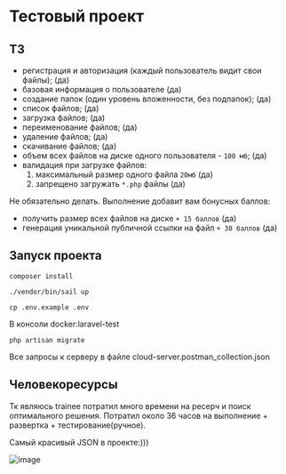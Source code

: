 # Тестовый проект
## ТЗ
- регистрация и авторизация (каждый пользователь видит свои файлы); (да)
- базовая информация о пользователе (да)
- создание папок (один уровень вложенности, без подпапок); (да)
- список файлов; (да)
- загрузка файлов; (да)
- переименование файлов; (да)
- удаление файлов; (да)
- скачивание файлов; (да)
- объем всех файлов на диске одного пользователя - `100 мб`; (да)
- валидация при загрузке файлов: 
    1. максимальный размер одного файла `20мб` (да)
    2. запрещено загружать `*.php` файлы (да)
    
Не обязательно делать. Выполнение добавит вам бонусных баллов:
- получить размер всех файлов на диске `+ 15 баллов` (да)
- генерация уникальной публичной ссылки на файл `+ 30 баллов` (да)

## Запуск проекта

```composer install```

```./vendor/bin/sail up```

```cp .env.example .env```

В консоли docker:laravel-test

```php artisan migrate```

Все запросы к серверу в файле cloud-server.postman_collection.json

## Человекоресурсы
Тк являюсь trainee потратил много времени на ресерч и поиск оптимального решения.
Потратил около 36 часов на выполнение + развертка + тестирование(ручное).

Самый красивый JSON в проекте:)))

![image](https://user-images.githubusercontent.com/81085234/208493055-d4fd4efa-d724-4241-ac0d-e7fd8a45564c.png)
